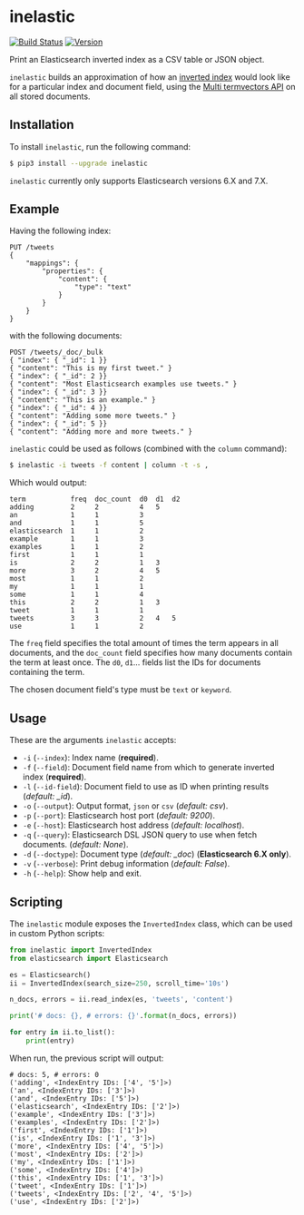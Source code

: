 # inelastic
[![Build Status](https://travis-ci.org/federicotdn/inelastic.svg)](https://travis-ci.org/federicotdn/inelastic)
[![Version](https://img.shields.io/pypi/v/inelastic.svg?style=flat)](https://pypi.python.org/pypi/inelastic)

Print an Elasticsearch inverted index as a CSV table or JSON object.

`inelastic` builds an approximation of how an [inverted index](https://www.elastic.co/blog/found-elasticsearch-from-the-bottom-up) would look like for a particular index and document field, using the [Multi termvectors API](https://www.elastic.co/guide/en/elasticsearch/reference/current/docs-multi-termvectors.html) on all stored documents.

## Installation
To install `inelastic`, run the following command:
```bash
$ pip3 install --upgrade inelastic
```

`inelastic` currently only supports Elasticsearch versions 6.X and 7.X.

## Example

Having the following index:
```
PUT /tweets
{
    "mappings": {
        "properties": {
            "content": {
                "type": "text"
            }
        }
    }
}
```

with the following documents:
```
POST /tweets/_doc/_bulk
{ "index": { "_id": 1 }}
{ "content": "This is my first tweet." }
{ "index": { "_id": 2 }}
{ "content": "Most Elasticsearch examples use tweets." }
{ "index": { "_id": 3 }}
{ "content": "This is an example." }
{ "index": { "_id": 4 }}
{ "content": "Adding some more tweets." }
{ "index": { "_id": 5 }}
{ "content": "Adding more and more tweets." }
```

`inelastic` could be used as follows (combined with the `column` command):

```bash
$ inelastic -i tweets -f content | column -t -s ,
```

Which would output:
```
term           freq  doc_count  d0  d1  d2
adding         2     2          4   5
an             1     1          3
and            1     1          5
elasticsearch  1     1          2
example        1     1          3
examples       1     1          2
first          1     1          1
is             2     2          1   3
more           3     2          4   5
most           1     1          2
my             1     1          1
some           1     1          4
this           2     2          1   3
tweet          1     1          1
tweets         3     3          2   4   5
use            1     1          2
```

The `freq` field specifies the total amount of times the term appears in all documents, and the `doc_count` field specifies how many documents contain the term at least once. The `d0`, `d1`... fields list the IDs for documents containing the term.

The chosen document field's type must be `text` or `keyword`.

## Usage
These are the arguments `inelastic` accepts:
- `-i` (`--index`): Index name (**required**).
- `-f` (`--field`): Document field name from which to generate inverted index (**required**).
- `-l` (`--id-field`): Document field to use as ID when printing results (*default: _id*).
- `-o` (`--output`): Output format, `json` or `csv` (*default: csv*).
- `-p` (`--port`): Elasticsearch host port (*default: 9200*).
- `-e` (`--host`): Elasticsearch host address (*default: localhost*).
- `-q` (`--query`): Elasticsearch DSL JSON query to use when fetch documents. (*default: None*).
- `-d` (`--doctype`): Document type (*default: _doc*) (**Elasticsearch 6.X only**).
- `-v` (`--verbose`): Print debug information (*default: False*).
- `-h` (`--help`): Show help and exit.

## Scripting
The `inelastic` module exposes the `InvertedIndex` class, which can be used in custom Python scripts:
```python
from inelastic import InvertedIndex
from elasticsearch import Elasticsearch

es = Elasticsearch()
ii = InvertedIndex(search_size=250, scroll_time='10s')

n_docs, errors = ii.read_index(es, 'tweets', 'content')

print('# docs: {}, # errors: {}'.format(n_docs, errors))

for entry in ii.to_list():
    print(entry)
```

When run, the previous script will output:
```
# docs: 5, # errors: 0
('adding', <IndexEntry IDs: ['4', '5']>)
('an', <IndexEntry IDs: ['3']>)
('and', <IndexEntry IDs: ['5']>)
('elasticsearch', <IndexEntry IDs: ['2']>)
('example', <IndexEntry IDs: ['3']>)
('examples', <IndexEntry IDs: ['2']>)
('first', <IndexEntry IDs: ['1']>)
('is', <IndexEntry IDs: ['1', '3']>)
('more', <IndexEntry IDs: ['4', '5']>)
('most', <IndexEntry IDs: ['2']>)
('my', <IndexEntry IDs: ['1']>)
('some', <IndexEntry IDs: ['4']>)
('this', <IndexEntry IDs: ['1', '3']>)
('tweet', <IndexEntry IDs: ['1']>)
('tweets', <IndexEntry IDs: ['2', '4', '5']>)
('use', <IndexEntry IDs: ['2']>)
```

